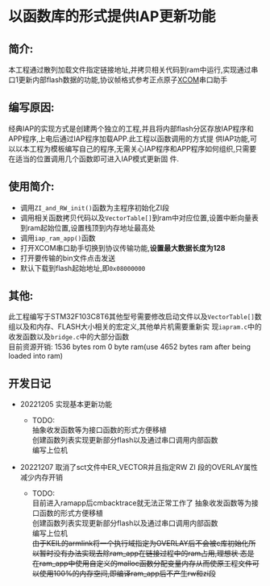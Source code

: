 # 以函数库的形式提供IAP更新功能

## 简介:
本工程通过散列加载文件指定链接地址,并拷贝相关代码到ram中运行,实现通过串口1更新内部flash数据的功能,协议帧格式参考正点原子[XCOM](https://amobbs.com/thread-5703833-1-1.html)串口助手

## 编写原因:
经典IAP的实现方式是创建两个独立的工程,并且将内部flash分区存放IAP程序和APP程序,上电后通过IAP程序加载APP.此工程以函数调用的方式提
供IAP功能,可以以本工程为模板编写自己的程序,无需关心IAP程序和APP程序如何组织,只需要在适当的位置调用几个函数即可进入IAP模式更新固
件.
## 使用简介:
- 调用`ZI_and_RW_init()`函数为主程序初始化ZI段
- 调用相关函数拷贝代码以及`VectorTable[]`到ram中对应位置,设置中断向量表到ram起始位置,设置栈顶到内存地址最高处
- 调用`iap_ram_app()`函数
- 打开XCOM串口助手切换到协议传输功能,**设置最大数据长度为128**
- 打开要传输的bin文件点击发送
- 默认下载到flash起始地址,即`0x08000000`
## 其他:
此工程编写于STM32F103C8T6其他型号需要修改启动文件以及`VectorTable[]`数组以及和内存、FLASH大小相关的宏定义,其他单片机需要重新实
现`iapram.c`中的收发函数以及`bridge.c`中的大部分函数  
目前资源开销: 1536 bytes rom  0 byte ram(use 4652 bytes ram after being loaded into ram)

## 开发日记
 - 20221205 实现基本更新功能
   - TODO:    
      抽象收发函数等为接口函数的形式方便移植  
      创建函数列表实现更新部分flash以及通过串口调用内部函数   
      编写上位机 

 - 20221207 取消了sct文件中ER_VECTOR并且指定RW ZI 段的OVERLAY属性减少内存开销 
   - TODO:  
      目前进入ramapp后cmbacktrace就无法正常工作了
      抽象收发函数等为接口函数的形式方便移植  
      创建函数列表实现更新部分flash以及通过串口调用内部函数   
      编写上位机  
      ~~由于KEIL的armlink将一个执行域指定为OVERLAY后不会被c库初始化所以暂时没有办法实现去除ram_app在链接过程中的ram占用,理想状
      态是 在ram_app中使用自定义的malloc函数分配变量内存从而使原工程文件可以使用100%的内存空间,即编译ram_app后不产生rw和zi段~~
